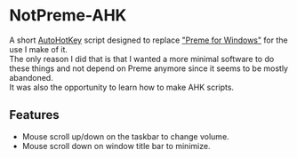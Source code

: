 # NotPreme-AHK
A short [AutoHotKey](https://www.autohotkey.com/) script designed to replace ["Preme for Windows"](http://www.premeforwindows.com/) for the use I make of it.  
The only reason I did that is that I wanted a more minimal software to do these things and not depend on Preme anymore since it seems to be mostly abandoned.   
It was also the opportunity to learn how to make AHK scripts.

## Features
+ Mouse scroll up/down on the taskbar to change volume.
+ Mouse scroll down on window title bar to minimize.
